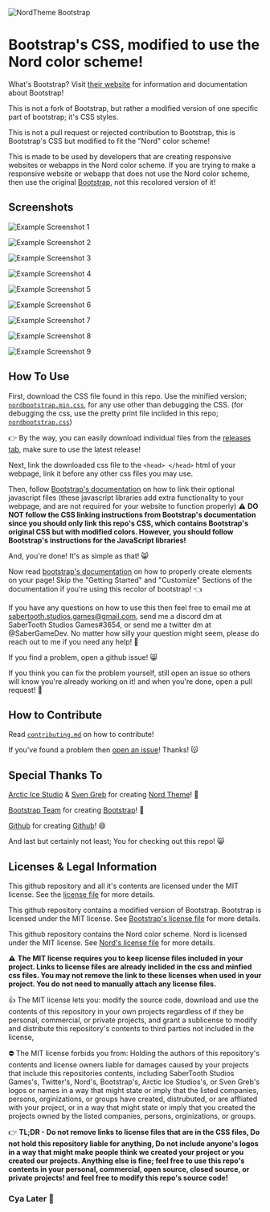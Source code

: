 ![NordTheme Bootstrap](screenshots/banner.png)
# Bootstrap's CSS, modified to use the Nord color scheme!

What's Bootstrap? Visit [their website](https://getbootstrap.com/) for information and documentation about Bootstrap!

This is not a fork of Bootstrap, but rather a modified version of one specific part of bootstrap; it's CSS styles.

This is not a pull request or rejected contribution to Bootstrap, this is Bootstrap's CSS but modified to fit the "Nord" color scheme!

This is made to be used by developers that are creating responsive websites or webapps in the Nord color scheme. If you are trying to make a responsive website or webapp that does not use the Nord color scheme, then use the original [Bootstrap](https://getbootstrap.com/), not this recolored version of it!

## Screenshots
![Example Screenshot 1](screenshots/screenshot1.png)

![Example Screenshot 2](screenshots/screenshot2.png)

![Example Screenshot 3](screenshots/screenshot3.png)

![Example Screenshot 4](screenshots/screenshot4.png)

![Example Screenshot 5](screenshots/screenshot5.png)

![Example Screenshot 6](screenshots/screenshot6.png)

![Example Screenshot 7](screenshots/screenshot7.png)

![Example Screenshot 8](screenshots/screenshot8.png)

![Example Screenshot 9](screenshots/screenshot9.png)

## How To Use
First, download the CSS file found in this repo. Use the minified version; [`nordbootstrap.min.css`](./nordbootstrap.min.css), for any use other than debugging the CSS. (for debugging the css, use the pretty print file inclided in this repo; [`nordbootstrap.css`](./nordbootstrap.css))

👉 By the way, you can easily download individual files from the [releases tab](https://github.com/SaberTooth-Studios/NordTheme-Bootstrap/releases), make sure to use the latest release!

Next, link the downloaded css file to the `<head> </head>` html of your webpage, link it before any other css files you may use.

Then, follow [Bootstrap's documentation](https://getbootstrap.com/docs/5.1/getting-started/introduction/) on how to link their optional javascript files (these javascript libraries add extra functionality to your webpage, and are not required for your website to function properly) ⚠️ **DO NOT follow the CSS linking instructions from Bootstrap's documentation since you should only link this repo's CSS, which contains Bootstrap's original CSS but with modified colors. However, you should follow Bootstrap's instructions for the JavaScript libraries!** 

And, you're done! It's as simple as that! 😸

Now read [bootstrap's documentation](https://getbootstrap.com/docs/5.1/layout) on how to properly create elements on your page! Skip the "Getting Started" and "Customize" Sections of the documentation if you're using this recolor of bootstrap! 👈

If you have any questions on how to use this then feel free to email me at sabertooth.studios.games@gmail.com, send me a discord dm at SaberTooth Studios Games#3654, or send me a twitter dm at @SaberGameDev.
No matter how silly your question might seem, please do reach out to me if you need any help! 🥰

If you find a problem, open a github issue! 😸

If you think you can fix the problem yourself, still open an issue so others will know you're already working on it! and when you're done, open a pull request! 🔧

## How to Contribute
Read [`contributing.md`](./CONTRIBUTING.md) on how to contribute!

If you've found a problem then [open an issue](https://github.com/SaberTooth-Studios/NordTheme-Bootstrap/issues)! Thanks! 😽

## Special Thanks To
[Arctic Ice Studio](https://github.com/arcticicestudio) & [Sven Greb](https://github.com/svengreb) for creating [Nord Theme](https://www.nordtheme.com/)! 🤩

[Bootstrap Team](https://getbootstrap.com/docs/5.1/about/team/) for creating [Bootstrap](https://getbootstrap.com/)! 🥰

[Github](https://github.com/github) for creating [Github](https://github.com/)! 😄

And last but certainly not least; You for checking out this repo! 😸

## Licenses & Legal Information

This github repository and all it's contents are licensed under the MIT license. See the [license file](./LICENSE) for more details.

This github repository contains a modified version of Bootstrap. Bootstrap is licensed under the MIT license. See [Bootstrap's license file](./LICENSES/BootstrapLICENSE) for more details.

This github repository contains the Nord color scheme. Nord is licensed under the MIT license. See [Nord's license file](./LICENSES/NordLICENSE) for more details.

⚠️ **The MIT license requires you to keep license files included in your project. Links to license files are already inclided in the css and minfied css files. You may not remove the link to these licenses when used in your project. You do not need to manually attach any license files.**

👍 The MIT license lets you: modify the source code, download and use the contents of this repository in your own projects regardless of if they be personal, commercial, or private projects, and grant a sublicense to modify and distribute this repository's contents to third parties not included in the license,

⛔ The MIT license forbids you from: Holding the authors of this repository's contents and license owners liable for damages caused by your projects that include this repositories contents, including SaberTooth Studios Games's, Twitter's, Nord's, Bootstrap's, Arctic Ice Studios's, or Sven Greb's logos or names in a way that might state or imply that the listed companies, persons, orginizations, or groups have created, distrubuted, or are affliated with your project, or in a way that might state or imply that you created the projects owned by the listed companies, persons, orginizations, or groups.

👉 **TL;DR - Do not remove links to license files that are in the CSS files, Do not hold this repository liable for anything, Do not include anyone's logos in a way that might make people think we created your project or you created our projects. Anything else is fine; feel free to use this repo's contents in your personal, commercial, open source, closed source, or private projects! and feel free to modify this repo's source code!**     

### Cya Later 👋
